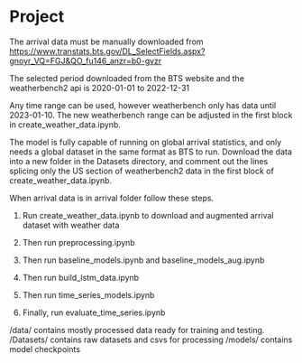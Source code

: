 # Project



The arrival data must be manually downloaded from https://www.transtats.bts.gov/DL_SelectFields.aspx?gnoyr_VQ=FGJ&QO_fu146_anzr=b0-gvzr

The selected period downloaded from the BTS website and the weatherbench2 api is 2020-01-01 to 2022-12-31

Any time range can be used, however weatherbench only has data until 2023-01-10. The new weatherbench range can be adjusted in the first block in create_weather_data.ipynb. 

The model is fully capable of running on global arrival statistics, and only needs a global dataset in the same format as BTS to run. Download the data into a new folder in the Datasets directory, and comment out the lines splicing only the US section of weatherbench2 data in the first block of create_weather_data.ipynb.




When arrival data is in arrival folder follow these steps.


1. Run create_weather_data.ipynb to download and augmented arrival dataset with weather data

2. Then run preprocessing.ipynb

3. Then run baseline_models.ipynb and baseline_models_aug.ipynb

4. Then run build_lstm_data.ipynb

5. Then run time_series_models.ipynb

6. Finally, run evaluate_time_series.ipynb








/data/ contains mostly processed data ready for training and testing.
/Datasets/ contains raw datasets and csvs for processing
/models/ contains model checkpoints

